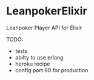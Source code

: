 LeanpokerElixir
=============

Leanpoker Player API for Elixir

TODO:

* tests
* abilty to use erlang
* heroku recipe
* config port 80 for production
